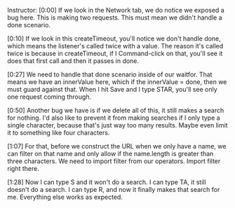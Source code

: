 Instructor: [0:00] If we look in the Network tab, we do notice we exposed a bug here. This is making two requests. This must mean we didn't handle a done scenario.

[0:10] If we look in this createTimeout, you'll notice we don't handle done, which means the listener's called twice with a value. The reason it's called twice is because in createTimeout, if I Command-click on that, you'll see it does that first call and then it passes in done.

[0:27] We need to handle that done scenario inside of our waitfor. That means we have an innerValue here, which if the innerValue = done, then we must guard against that. When I hit Save and I type STAR, you'll see only one request coming through.

[0:50] Another bug we have is if we delete all of this, it still makes a search for nothing. I'd also like to prevent it from making searches if I only type a single character, because that's just way too many results. Maybe even limit it to something like four characters.

[1:07] For that, before we construct the URL when we only have a name, we can filter on that name and only allow if the name.length is greater than three characters. We need to import filter from our operators. Import filter right there.

[1:28] Now I can type S and it won't do a search. I can type TA, it still doesn't do a search. I can type R, and now it finally makes that search for me. Everything else works as expected.
